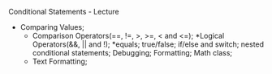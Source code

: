 Conditional Statements - Lecture

* Comparing Values;
    * Comparison Operators(==, !=, >, >=, < and <=);
    *Logical Operators(&&, || and !);
    *equals;
    true/false;
    if/else and switch;
    nested conditional statements;
    Debugging;
    Formatting;
    Math class;
    * Text Formatting;

